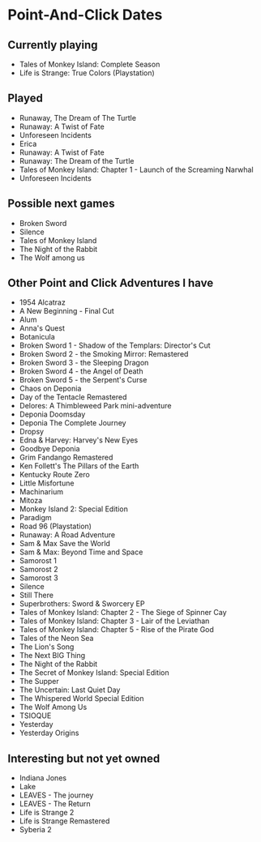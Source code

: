 # Point-And-Click Dates

## Currently playing

- Tales of Monkey Island: Complete Season
- Life is Strange: True Colors (Playstation)

## Played

- Runaway, The Dream of The Turtle
- Runaway: A Twist of Fate
- Unforeseen Incidents
- Erica
- Runaway: A Twist of Fate
- Runaway: The Dream of the Turtle
- Tales of Monkey Island: Chapter 1 - Launch of the Screaming Narwhal
- Unforeseen Incidents

## Possible next games

- Broken Sword
- Silence
- Tales of Monkey Island
- The Night of the Rabbit
- The Wolf among us

## Other Point and Click Adventures I have

- 1954 Alcatraz
- A New Beginning - Final Cut
- Alum
- Anna's Quest
- Botanicula
- Broken Sword 1 - Shadow of the Templars: Director's Cut
- Broken Sword 2 - the Smoking Mirror: Remastered
- Broken Sword 3 - the Sleeping Dragon
- Broken Sword 4 - the Angel of Death
- Broken Sword 5 - the Serpent's Curse
- Chaos on Deponia
- Day of the Tentacle Remastered
- Delores: A Thimbleweed Park mini-adventure
- Deponia Doomsday
- Deponia The Complete Journey
- Dropsy
- Edna & Harvey: Harvey's New Eyes
- Goodbye Deponia
- Grim Fandango Remastered
- Ken Follett's The Pillars of the Earth
- Kentucky Route Zero
- Little Misfortune
- Machinarium
- Mitoza
- Monkey Island 2: Special Edition
- Paradigm
- Road 96 (Playstation)
- Runaway: A Road Adventure
- Sam & Max Save the World
- Sam & Max: Beyond Time and Space
- Samorost 1
- Samorost 2
- Samorost 3
- Silence
- Still There
- Superbrothers: Sword & Sworcery EP
- Tales of Monkey Island: Chapter 2 - The Siege of Spinner Cay
- Tales of Monkey Island: Chapter 3 - Lair of the Leviathan
- Tales of Monkey Island: Chapter 5 - Rise of the Pirate God
- Tales of the Neon Sea
- The Lion's Song
- The Next BIG Thing
- The Night of the Rabbit
- The Secret of Monkey Island: Special Edition
- The Supper
- The Uncertain: Last Quiet Day
- The Whispered World Special Edition
- The Wolf Among Us
- TSIOQUE
- Yesterday
- Yesterday Origins

## Interesting but not yet owned

- Indiana Jones
- Lake
- LEAVES - The journey
- LEAVES - The Return
- Life is Strange 2
- Life is Strange Remastered
- Syberia 2
